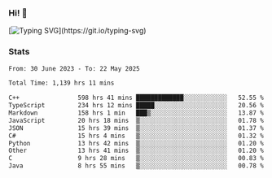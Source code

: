 ### Hi!  👋

[![Typing SVG](https://readme-typing-svg.herokuapp.com?font=Fira+Code&pause=1000&width=435&lines=Hello!+I'm+Texiwustion.)](https://git.io/typing-svg)

### Stats

<!--START_SECTION:waka-->

```txt
From: 30 June 2023 - To: 22 May 2025

Total Time: 1,139 hrs 11 mins

C++                598 hrs 41 mins █████████████░░░░░░░░░░░░   52.55 %
TypeScript         234 hrs 12 mins █████░░░░░░░░░░░░░░░░░░░░   20.56 %
Markdown           158 hrs 1 min   ███▒░░░░░░░░░░░░░░░░░░░░░   13.87 %
JavaScript         20 hrs 18 mins  ▒░░░░░░░░░░░░░░░░░░░░░░░░   01.78 %
JSON               15 hrs 39 mins  ▒░░░░░░░░░░░░░░░░░░░░░░░░   01.37 %
C#                 15 hrs 4 mins   ▒░░░░░░░░░░░░░░░░░░░░░░░░   01.32 %
Python             13 hrs 42 mins  ▒░░░░░░░░░░░░░░░░░░░░░░░░   01.20 %
Other              13 hrs 41 mins  ▒░░░░░░░░░░░░░░░░░░░░░░░░   01.20 %
C                  9 hrs 28 mins   ▒░░░░░░░░░░░░░░░░░░░░░░░░   00.83 %
Java               8 hrs 55 mins   ▒░░░░░░░░░░░░░░░░░░░░░░░░   00.78 %
```

<!--END_SECTION:waka-->
